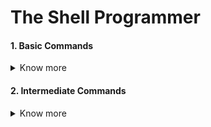 # The Shell Programmer

#### 1. Basic Commands
<details>
<summary>Know more</summary>

- **ls**: ls is command to list the files in UNIX and UNIX like operating system.

  ```
  >>> ls
  >>> text.md files.txt
  ```

  ![output](https://media.giphy.com/media/ln0uix967mr1t70HFG/giphy.gif)

- **cd** : cd command is basically known as __chdir__ used to change the current directory.

  ```
  >>> cd
  >>> cd name_of_directory
  ```

 ![output](https://media.giphy.com/media/gHWyYTGLQaSfqfdUae/giphy.gif)
  
- **mkdir** : mkdir is command-line shell command used to make new directory

  ```
  >>> mkdir name_of_directory
  ```

 ![output](https://media.giphy.com/media/VcAvZK9vkBAmSRfe6A/giphy.gif)

- **pwd**:  pwd stands for print working directory.The pwd command writes the full pathname of the current working directory to the standard output.

  ```
  >>> pwd
  >>> /Users/thug/The-Shell-Programmer
  ```

 ![](https://media.giphy.com/media/QVtAUCuu7CpGcuOXpg/giphy.gif)

- **rm**: command helps in removing the objects such as computer files

  ```
  >>> ls
  >>> text.md files.txt
  >>> rm text.md
  >>> ls
  >>> files.text
  ```

  ![output](https://media.giphy.com/media/fqtk8qXXbtk59dNZUA/giphy.gif)
</details>

#### 2. Intermediate Commands
<details>
<summary>Know more</summary>
</details>
